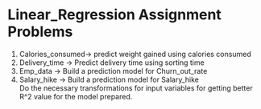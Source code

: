# Linear_Regression Assignment Problems
1) Calories_consumed-> predict weight gained using calories consumed 
2) Delivery_time -> Predict delivery time using sorting time 
3) Emp_data -> Build a prediction model for Churn_out_rate  
4) Salary_hike -> Build a prediction model for Salary_hike  
Do the necessary transformations for input variables for getting better R^2 value for the model prepared.
